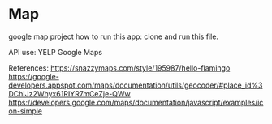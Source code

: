 # Map
google map project
how to run this app:
clone and run this file. 

API use: 
YELP
Google Maps

References:
https://snazzymaps.com/style/195987/hello-flamingo
https://google-developers.appspot.com/maps/documentation/utils/geocoder/#place_id%3DChIJz2Whyx61RIYR7mCeZje-QWw
https://developers.google.com/maps/documentation/javascript/examples/icon-simple
